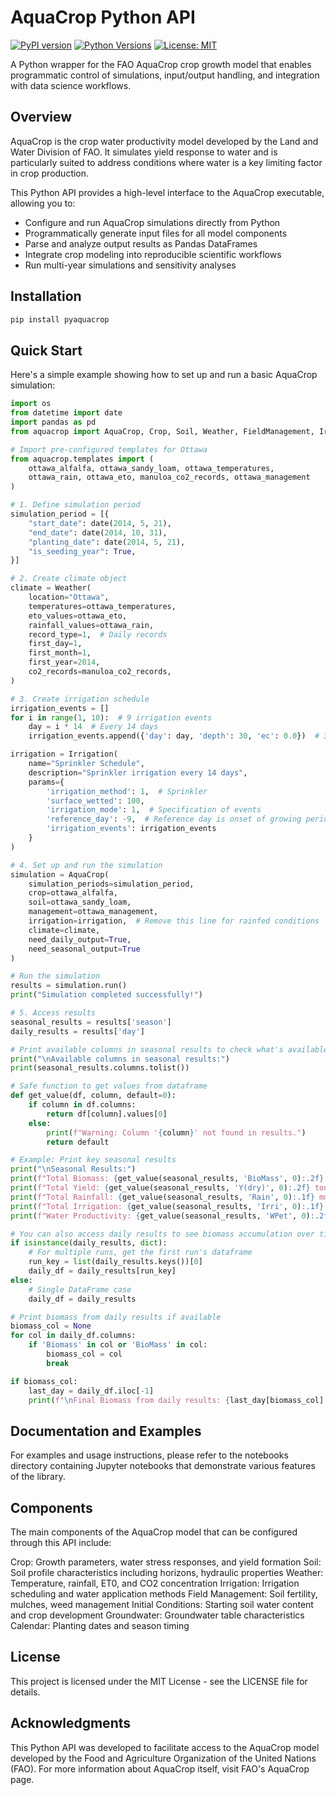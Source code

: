 # AquaCrop Python API

[![PyPI version](https://img.shields.io/badge/pypi-v0.1.2-blue.svg)](https://pypi.org/project/pyaquacrop/)
[![Python Versions](https://img.shields.io/badge/python-3.11-blue)](https://pypi.org/project/pyaquacrop/)
[![License: MIT](https://img.shields.io/badge/License-MIT-yellow.svg)](https://opensource.org/licenses/MIT)

A Python wrapper for the FAO AquaCrop crop growth model that enables programmatic control of simulations, input/output handling, and integration with data science workflows.

## Overview

AquaCrop is the crop water productivity model developed by the Land and Water Division of FAO. It simulates yield response to water and is particularly suited to address conditions where water is a key limiting factor in crop production.

This Python API provides a high-level interface to the AquaCrop executable, allowing you to:

- Configure and run AquaCrop simulations directly from Python
- Programmatically generate input files for all model components
- Parse and analyze output results as Pandas DataFrames
- Integrate crop modeling into reproducible scientific workflows
- Run multi-year simulations and sensitivity analyses

## Installation

```bash
pip install pyaquacrop
```

## Quick Start

Here's a simple example showing how to set up and run a basic AquaCrop simulation:

```python
import os
from datetime import date
import pandas as pd
from aquacrop import AquaCrop, Crop, Soil, Weather, FieldManagement, Irrigation

# Import pre-configured templates for Ottawa
from aquacrop.templates import (
    ottawa_alfalfa, ottawa_sandy_loam, ottawa_temperatures,
    ottawa_rain, ottawa_eto, manuloa_co2_records, ottawa_management
)

# 1. Define simulation period
simulation_period = [{
    "start_date": date(2014, 5, 21),
    "end_date": date(2014, 10, 31),
    "planting_date": date(2014, 5, 21),
    "is_seeding_year": True,
}]

# 2. Create climate object
climate = Weather(
    location="Ottawa",
    temperatures=ottawa_temperatures,
    eto_values=ottawa_eto,
    rainfall_values=ottawa_rain,
    record_type=1,  # Daily records
    first_day=1,
    first_month=1,
    first_year=2014,
    co2_records=manuloa_co2_records,
)

# 3. Create irrigation schedule
irrigation_events = []
for i in range(1, 10):  # 9 irrigation events
    day = i * 14  # Every 14 days
    irrigation_events.append({'day': day, 'depth': 30, 'ec': 0.0})  # 30 mm depth

irrigation = Irrigation(
    name="Sprinkler Schedule",
    description="Sprinkler irrigation every 14 days",
    params={
        'irrigation_method': 1,  # Sprinkler
        'surface_wetted': 100,
        'irrigation_mode': 1,  # Specification of events
        'reference_day': -9,  # Reference day is onset of growing period
        'irrigation_events': irrigation_events
    }
)

# 4. Set up and run the simulation
simulation = AquaCrop(
    simulation_periods=simulation_period,
    crop=ottawa_alfalfa,
    soil=ottawa_sandy_loam,
    management=ottawa_management,
    irrigation=irrigation,  # Remove this line for rainfed conditions
    climate=climate,
    need_daily_output=True,
    need_seasonal_output=True
)

# Run the simulation
results = simulation.run()
print("Simulation completed successfully!")

# 5. Access results
seasonal_results = results['season']
daily_results = results['day']

# Print available columns in seasonal results to check what's available
print("\nAvailable columns in seasonal results:")
print(seasonal_results.columns.tolist())

# Safe function to get values from dataframe
def get_value(df, column, default=0):
    if column in df.columns:
        return df[column].values[0]
    else:
        print(f"Warning: Column '{column}' not found in results.")
        return default

# Example: Print key seasonal results
print("\nSeasonal Results:")
print(f"Total Biomass: {get_value(seasonal_results, 'BioMass', 0):.2f} ton/ha")
print(f"Total Yield: {get_value(seasonal_results, 'Y(dry)', 0):.2f} ton/ha")
print(f"Total Rainfall: {get_value(seasonal_results, 'Rain', 0):.1f} mm")
print(f"Total Irrigation: {get_value(seasonal_results, 'Irri', 0):.1f} mm")
print(f"Water Productivity: {get_value(seasonal_results, 'WPet', 0):.2f} kg/m³")

# You can also access daily results to see biomass accumulation over time
if isinstance(daily_results, dict):
    # For multiple runs, get the first run's dataframe
    run_key = list(daily_results.keys())[0]
    daily_df = daily_results[run_key]
else:
    # Single DataFrame case
    daily_df = daily_results

# Print biomass from daily results if available
biomass_col = None
for col in daily_df.columns:
    if 'Biomass' in col or 'BioMass' in col:
        biomass_col = col
        break

if biomass_col:
    last_day = daily_df.iloc[-1]
    print(f"\nFinal Biomass from daily results: {last_day[biomass_col]:.2f} ton/ha")
```

## Documentation and Examples

For examples and usage instructions, please refer to the notebooks directory containing Jupyter notebooks that demonstrate various features of the library.

## Components

The main components of the AquaCrop model that can be configured through this API include:

Crop: Growth parameters, water stress responses, and yield formation
Soil: Soil profile characteristics including horizons, hydraulic properties
Weather: Temperature, rainfall, ET0, and CO2 concentration
Irrigation: Irrigation scheduling and water application methods
Field Management: Soil fertility, mulches, weed management
Initial Conditions: Starting soil water content and crop development
Groundwater: Groundwater table characteristics
Calendar: Planting dates and season timing

## License

This project is licensed under the MIT License - see the LICENSE file for details.

## Acknowledgments

This Python API was developed to facilitate access to the AquaCrop model developed by the Food and Agriculture Organization of the United Nations (FAO).
For more information about AquaCrop itself, visit FAO's AquaCrop page.

